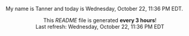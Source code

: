 My name is Tanner and today is Wednesday, October 22, 11:36 PM EDT.

<p align="center">This <i>README</i> file is generated <b>every 3 hours</b>!</br>Last refresh: Wednesday, October 22, 11:36 PM EDT<br /></p>
